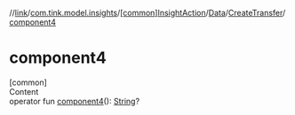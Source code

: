 //[link](../../../../index.md)/[com.tink.model.insights](../../../index.md)/[[common]InsightAction](../../index.md)/[Data](../index.md)/[CreateTransfer](index.md)/[component4](component4.md)



# component4  
[common]  
Content  
operator fun [component4](component4.md)(): [String](https://kotlinlang.org/api/latest/jvm/stdlib/kotlin/-string/index.html)?  



